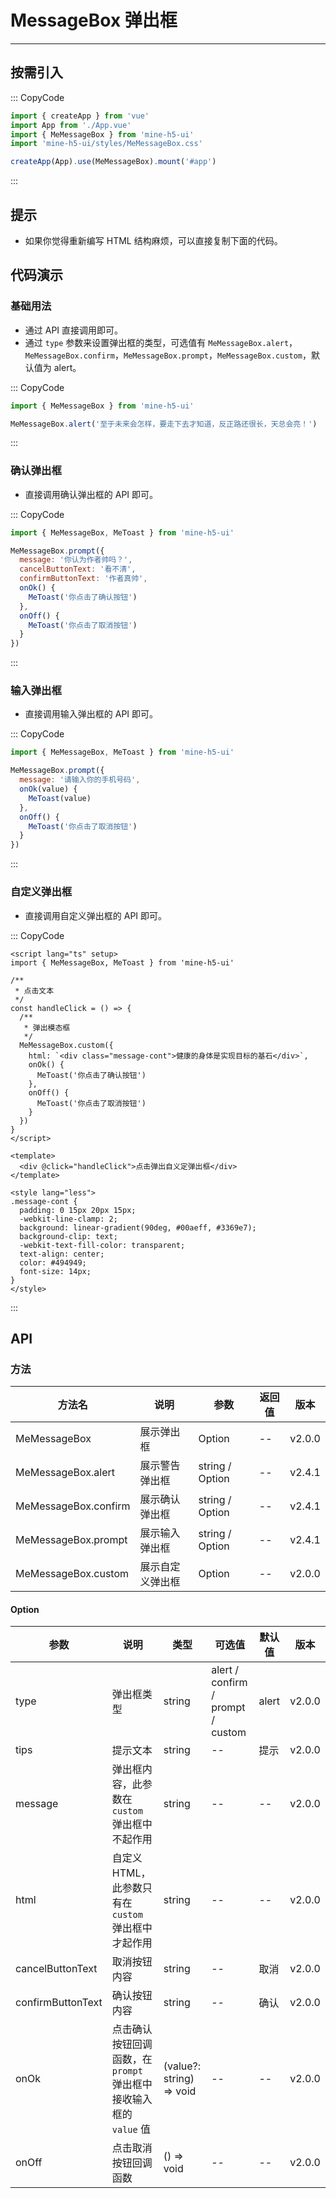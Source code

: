 # MessageBox 弹出框

---

## 按需引入

::: CopyCode

```ts
import { createApp } from 'vue'
import App from './App.vue'
import { MeMessageBox } from 'mine-h5-ui'
import 'mine-h5-ui/styles/MeMessageBox.css'

createApp(App).use(MeMessageBox).mount('#app')
```

:::

## 提示

- 如果你觉得重新编写 HTML 结构麻烦，可以直接复制下面的代码。

## 代码演示

### 基础用法

- 通过 API 直接调用即可。
- 通过 `type` 参数来设置弹出框的类型，可选值有 `MeMessageBox.alert`，`MeMessageBox.confirm`，`MeMessageBox.prompt`，`MeMessageBox.custom`，默认值为 alert。

::: CopyCode

```js
import { MeMessageBox } from 'mine-h5-ui'

MeMessageBox.alert('至于未来会怎样，要走下去才知道，反正路还很长，天总会亮！')
```

:::

### 确认弹出框

- 直接调用确认弹出框的 API 即可。

::: CopyCode

```js
import { MeMessageBox, MeToast } from 'mine-h5-ui'

MeMessageBox.prompt({
  message: '你认为作者帅吗？',
  cancelButtonText: '看不清',
  confirmButtonText: '作者真帅',
  onOk() {
    MeToast('你点击了确认按钮')
  },
  onOff() {
    MeToast('你点击了取消按钮')
  }
})
```

:::

### 输入弹出框

- 直接调用输入弹出框的 API 即可。

::: CopyCode

```js
import { MeMessageBox, MeToast } from 'mine-h5-ui'

MeMessageBox.prompt({
  message: '请输入你的手机号码',
  onOk(value) {
    MeToast(value)
  },
  onOff() {
    MeToast('你点击了取消按钮')
  }
})
```

:::

### 自定义弹出框

- 直接调用自定义弹出框的 API 即可。

::: CopyCode

```vue
<script lang="ts" setup>
import { MeMessageBox, MeToast } from 'mine-h5-ui'

/**
 * 点击文本
 */
const handleClick = () => {
  /**
   * 弹出模态框
   */
  MeMessageBox.custom({
    html: `<div class="message-cont">健康的身体是实现目标的基石</div>`,
    onOk() {
      MeToast('你点击了确认按钮')
    },
    onOff() {
      MeToast('你点击了取消按钮')
    }
  })
}
</script>

<template>
  <div @click="handleClick">点击弹出自义定弹出框</div>
</template>

<style lang="less">
.message-cont {
  padding: 0 15px 20px 15px;
  -webkit-line-clamp: 2;
  background: linear-gradient(90deg, #00aeff, #3369e7);
  background-clip: text;
  -webkit-text-fill-color: transparent;
  text-align: center;
  color: #494949;
  font-size: 14px;
}
</style>
```

:::

## API

### 方法

| 方法名               | 说明             | 参数            | 返回值 | 版本   |
| -------------------- | ---------------- | --------------- | ------ | ------ |
| MeMessageBox         | 展示弹出框       | Option          | --     | v2.0.0 |
| MeMessageBox.alert   | 展示警告弹出框   | string / Option | --     | v2.4.1 |
| MeMessageBox.confirm | 展示确认弹出框   | string / Option | --     | v2.4.1 |
| MeMessageBox.prompt  | 展示输入弹出框   | string / Option | --     | v2.4.1 |
| MeMessageBox.custom  | 展示自定义弹出框 | Option          | --     | v2.0.0 |

#### Option

| 参数              | 说明                                                              | 类型                     | 可选值                            | 默认值 | 版本   |
| ----------------- | ----------------------------------------------------------------- | ------------------------ | --------------------------------- | ------ | ------ |
| type              | 弹出框类型                                                        | string                   | alert / confirm / prompt / custom | alert  | v2.0.0 |
| tips              | 提示文本                                                          | string                   | --                                | 提示   | v2.0.0 |
| message           | 弹出框内容，此参数在 `custom` 弹出框中不起作用                    | string                   | --                                | --     | v2.0.0 |
| html              | 自定义 HTML，此参数只有在 `custom` 弹出框中才起作用               | string                   | --                                | --     | v2.0.0 |
| cancelButtonText  | 取消按钮内容                                                      | string                   | --                                | 取消   | v2.0.0 |
| confirmButtonText | 确认按钮内容                                                      | string                   | --                                | 确认   | v2.0.0 |
| onOk              | 点击确认按钮回调函数，在 `prompt` 弹出框中接收输入框的 `value` 值 | (value?: string) => void | --                                | --     | v2.0.0 |
| onOff             | 点击取消按钮回调函数                                              | () => void               | --                                | --     | v2.0.0 |
